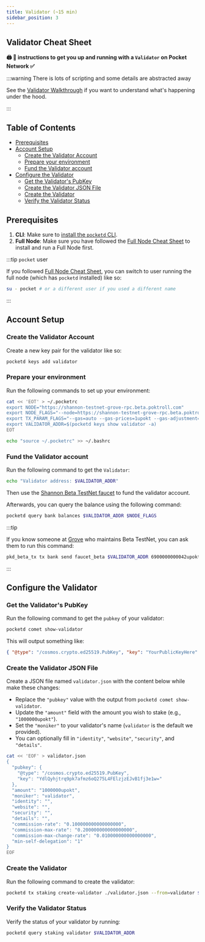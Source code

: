 ```yaml
---
title: Validator (~15 min)
sidebar_position: 3
---
```


## Validator Cheat Sheet <!-- omit in toc -->

**🖨 🍝 instructions to get you up and running with a `Validator` on Pocket Network ✅**

:::warning There is lots of scripting and some details are abstracted away

See the [Validator Walkthrough](../walkthroughs/validator_walkthrough.md) if you want to understand what's happening under the hood.

:::

## Table of Contents <!-- omit in toc -->

- [Prerequisites](#prerequisites)
- [Account Setup](#account-setup)
  - [Create the Validator Account](#create-the-validator-account)
  - [Prepare your environment](#prepare-your-environment)
  - [Fund the Validator account](#fund-the-validator-account)
- [Configure the Validator](#configure-the-validator)
  - [Get the Validator's PubKey](#get-the-validators-pubkey)
  - [Create the Validator JSON File](#create-the-validator-json-file)
  - [Create the Validator](#create-the-validator)
  - [Verify the Validator Status](#verify-the-validator-status)

## Prerequisites

1. **CLI**: Make sure to [install the `pocketd` CLI](../../tools/user_guide/pocketd_cli.md).
2. **Full Node**: Make sure you have followed the [Full Node Cheat Sheet](2_full_node_cheatsheet.md) to install and run a Full Node first.

:::tip `pocket` user

If you followed [Full Node Cheat Sheet](2_full_node_cheatsheet.md), you can switch
to user running the full node (which has `pocketd` installed) like so:

```bash
su - pocket # or a different user if you used a different name
```

:::

## Account Setup

### Create the Validator Account

Create a new key pair for the validator like so:

```bash
pocketd keys add validator
```

### Prepare your environment

Run the following commands to set up your environment:

```bash
cat << 'EOT' > ~/.pocketrc
export NODE="https://shannon-testnet-grove-rpc.beta.poktroll.com"
export NODE_FLAGS="--node=https://shannon-testnet-grove-rpc.beta.poktroll.com"
export TX_PARAM_FLAGS="--gas=auto --gas-prices=1upokt --gas-adjustment=1.5 --chain-id=pocket-beta --yes"
export VALIDATOR_ADDR=$(pocketd keys show validator -a)
EOT

echo "source ~/.pocketrc" >> ~/.bashrc
```

### Fund the Validator account

Run the following command to get the `Validator`:

```bash
echo "Validator address: $VALIDATOR_ADDR"
```

Then use the [Shannon Beta TestNet faucet](https://faucet.beta.testnet.pokt.network/) to fund the validator account.

Afterwards, you can query the balance using the following command:

```bash
pocketd query bank balances $VALIDATOR_ADDR $NODE_FLAGS
```

:::tip

If you know someone at [Grove](https://grove.city) who maintains Beta TestNet, you
can ask them to run this command:

```bash
pkd_beta_tx tx bank send faucet_beta $VALIDATOR_ADDR 6900000000042upokt
```

:::

## Configure the Validator

### Get the Validator's PubKey

Run the following command to get the `pubkey` of your validator:

```bash
pocketd comet show-validator
```

This will output something like:

```json
{ "@type": "/cosmos.crypto.ed25519.PubKey", "key": "YourPublicKeyHere" }
```

### Create the Validator JSON File

Create a JSON file named `validator.json` with the content below while make these changes:

- Replace the `"pubkey"` value with the output from `pocketd comet show-validator`.
- Update the `"amount"` field with the amount you wish to stake (e.g., `"1000000upokt"`).
- Set the `"moniker"` to your validator's name (`validator` is the default we provided).
- You can optionally fill in `"identity"`, `"website"`, `"security"`, and `"details"`.

```bash
cat << 'EOF' > validator.json
{
  "pubkey": {
    "@type": "/cosmos.crypto.ed25519.PubKey",
    "key": "YdlQyhjtrq9pk7afmz6oQ275L4FElzjzEJvB1fj3e1w="
  },
  "amount": "1000000upokt",
  "moniker": "validator",
  "identity": "",
  "website": "",
  "security": "",
  "details": "",
  "commission-rate": "0.100000000000000000",
  "commission-max-rate": "0.200000000000000000",
  "commission-max-change-rate": "0.010000000000000000",
  "min-self-delegation": "1"
}
EOF
```

### Create the Validator

Run the following command to create the validator:

```bash
pocketd tx staking create-validator ./validator.json --from=validator $TX_PARAM_FLAGS $NODE_FLAGS
```

### Verify the Validator Status

Verify the status of your validator by running:

```bash
pocketd query staking validator $VALIDATOR_ADDR
```
